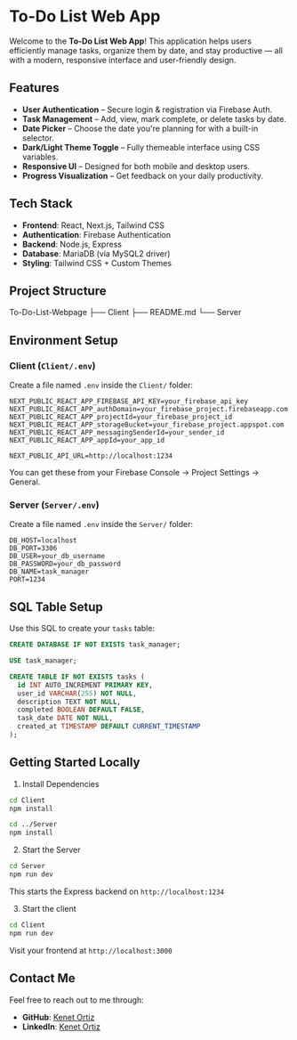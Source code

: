 # To-Do List Web App

Welcome to the **To-Do List Web App**! This application helps users efficiently manage tasks, organize them by date, and stay productive — all with a modern, responsive interface and user-friendly design.


## Features

- **User Authentication** – Secure login & registration via Firebase Auth.
- **Task Management** – Add, view, mark complete, or delete tasks by date.
- **Date Picker** – Choose the date you're planning for with a built-in selector.
- **Dark/Light Theme Toggle** – Fully themeable interface using CSS variables.
- **Responsive UI** – Designed for both mobile and desktop users.
- **Progress Visualization** – Get feedback on your daily productivity.

## Tech Stack

- **Frontend**: React, Next.js, Tailwind CSS
- **Authentication**: Firebase Authentication
- **Backend**: Node.js, Express
- **Database**: MariaDB (via MySQL2 driver)
- **Styling**: Tailwind CSS + Custom Themes

## Project Structure

To-Do-List-Webpage
    ├── Client
    ├── README.md
    └── Server

## Environment Setup

### Client (`Client/.env`)

Create a file named `.env` inside the `Client/` folder:

```env
NEXT_PUBLIC_REACT_APP_FIREBASE_API_KEY=your_firebase_api_key
NEXT_PUBLIC_REACT_APP_authDomain=your_firebase_project.firebaseapp.com
NEXT_PUBLIC_REACT_APP_projectId=your_firebase_project_id
NEXT_PUBLIC_REACT_APP_storageBucket=your_firebase_project.appspot.com
NEXT_PUBLIC_REACT_APP_messagingSenderId=your_sender_id
NEXT_PUBLIC_REACT_APP_appId=your_app_id

NEXT_PUBLIC_API_URL=http://localhost:1234
```
You can get these from your Firebase Console → Project Settings → General.

### Server (`Server/.env`)

Create a file named `.env` inside the `Server/` folder:

```env
DB_HOST=localhost
DB_PORT=3306
DB_USER=your_db_username
DB_PASSWORD=your_db_password
DB_NAME=task_manager
PORT=1234
```

## SQL Table Setup

Use this SQL to create your `tasks` table:

```sql
CREATE DATABASE IF NOT EXISTS task_manager;

USE task_manager;

CREATE TABLE IF NOT EXISTS tasks (
  id INT AUTO_INCREMENT PRIMARY KEY,
  user_id VARCHAR(255) NOT NULL,
  description TEXT NOT NULL,
  completed BOOLEAN DEFAULT FALSE,
  task_date DATE NOT NULL,
  created_at TIMESTAMP DEFAULT CURRENT_TIMESTAMP
);
```

## Getting Started Locally

1. Install Dependencies

```bash
cd Client
npm install

cd ../Server
npm install
```

2. Start the Server

```bash
cd Server
npm run dev
```

This starts the Express backend on ```http://localhost:1234```

3. Start the client

```bash
cd Client
npm run dev
```

Visit your frontend at ```http://localhost:3000```

## Contact Me

Feel free to reach out to me through:

- **GitHub**: [Kenet Ortiz](https://github.com/KOrtizLedezma)
- **LinkedIn**: [Kenet Ortiz](https://www.linkedin.com/in/kenet-ortiz-ledezma-67a4a421b/)
